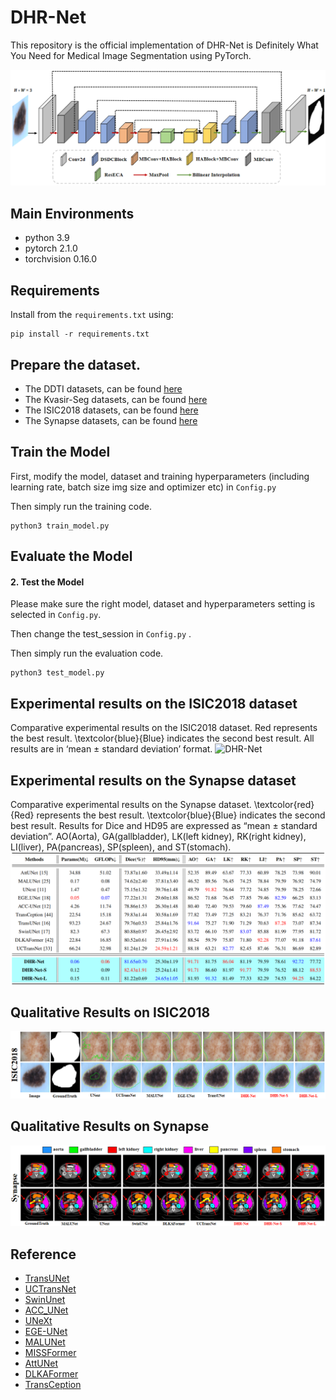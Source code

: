 # DHR-Net

This repository is the official implementation of DHR-Net is Definitely What You Need for
Medical Image Segmentation using PyTorch.

![DHR-Net](Fig/model.jpg)



## Main Environments

- python 3.9
- pytorch 2.1.0
- torchvision 0.16.0



## Requirements

Install from the `requirements.txt` using:

```
pip install -r requirements.txt
```



## Prepare the dataset.

- The DDTI datasets, can be found [here](https://drive.google.com/drive/folders/1za9f38XKx-VYPxxb_xx83Dpk-Wg3Yaw8?usp=sharing)
- The Kvasir-Seg  datasets, can be found [here](https://link.zhihu.com/?target=https%3A//datasets.simula.no/downloads/kvasir-seg.zip)
- The  ISIC2018 datasets, can be found [here](https://challenge.isic-archive.com/data/)
- The Synapse datasets, can be found [here](https://drive.google.com/drive/folders/1Vofe2TSVry0FZYLNisvPKvR_67aSj0ml?usp=sharing)




## Train the Model

First, modify the model, dataset and training hyperparameters (including learning rate, batch size img size and optimizer etc) in `Config.py`

Then simply run the training code.

```
python3 train_model.py
```



## Evaluate the Model

#### 2. Test the Model

Please make sure the right model, dataset and hyperparameters setting  is selected in `Config.py`. 

Then change the test_session in `Config.py` .

Then simply run the evaluation code.

```
python3 test_model.py
```


## Experimental results on the ISIC2018 dataset
Comparative experimental results on the ISIC2018 dataset. Red represents the best result. \textcolor{blue}{Blue} indicates the second best result. All results are in ‘mean ± standard deviation’ format.
![DHR-Net](Fig/com_isic.jpg)

## Experimental results on the Synapse dataset
Comparative experimental results on the Synapse dataset. \textcolor{red}{Red} represents the best result. \textcolor{blue}{Blue} indicates the second best result. Results for Dice and HD95 are expressed as “mean ± standard deviation”. AO(Aorta), GA(gallbladder), LK(left kidney), RK(right kidney), LI(liver), PA(pancreas), SP(spleen), and ST(stomach).
![DHR-Net](Fig/com_synapse.jpg)

## Qualitative Results on ISIC2018
![DHR-Net](Fig/qual_2018.jpg)

## Qualitative Results on Synapse
![DHR-Net](Fig/qual_Synapse.jpg)



## Reference
- [TransUNet](https://github.com/Beckschen/TransUNet)
- [UCTransNet](https://github.com/McGregorWwww/UCTransNet)
- [SwinUnet](https://github.com/HuCaoFighting/Swin-Unet)
- [ACC_UNet](https://github.com/qubvel/segmentation_models.pytorch)
- [UNeXt](https://github.com/jeya-maria-jose/UNeXt-pytorch)
- [EGE-UNet](https://github.com/JCruan519/EGE-UNet)
- [MALUNet](https://github.com/JCruan519/MALUNet)
- [MISSFormer](https://github.com/ZhifangDeng/MISSFormer)
- [AttUNet](https://github.com/ozan-oktay/Attention-Gated-Networks)
- [DLKAFormer](https://github.com/xmindflow/deformableLKA)
- [TransCeption](https://github.com/xmindflow/TransCeption)






